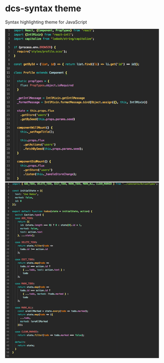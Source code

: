 # dcs-syntax theme

Syntax highlighting theme for JavaScript

![Screenshot 1](https://raw.githubusercontent.com/jeremiahrhall/dcs-syntax-theme/master/Screenshot.png)
![Screenshot 2](https://raw.githubusercontent.com/jeremiahrhall/dcs-syntax-theme/master/Screenshot2.png)
